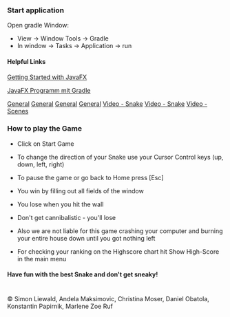 ### Start application
Open gradle Window:
- View -> Window Tools -> Gradle
- In window -> Tasks -> Application -> run
    
    
#### Helpful Links
[Getting Started with JavaFX](https://openjfx.io/openjfx-docs/#gradle)

[JavaFX Programm mit Gradle](https://kofler.info/javafx-programm-mit-gradle/)



[General](https://stackoverflow.com/)
[General](https://www.geeksforgeeks.org/)
[General](https://www.javatpoint.com/)
[General](https://docs.oracle.com/)
[Video - Snake](https://www.youtube.com/watch?v=H9WjCyPFOug)
[Video - Snake](https://www.youtube.com/watch?v=VmChebZcb2U&t=1202s)
[Video - Scenes](https://www.youtube.com/watch?v=7LxWQIDOzyE)


### How to play the Game
- Click on Start Game


- To change the direction of  your Snake use your Cursor Control keys (up, down, left, right)


- To pause the game or go back to Home press [Esc]


- You win by filling out all fields of the window


- You lose when you hit the wall


- Don't get cannibalistic - you'll lose


- Also we are not liable for this game crashing your computer and burning your entire house down until you got nothing left


- For checking your ranking on the Highscore chart hit Show High-Score in the main menu


#### Have fun with the best Snake and don't get sneaky!
#

© Simon Liewald, Andela Maksimovic, Christina Moser, Daniel Obatola, Konstantin Papirnik, Marlene Zoe Ruf